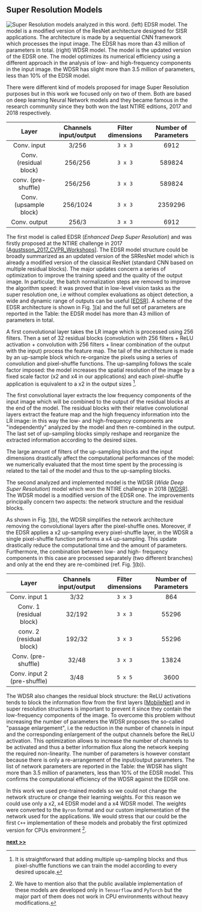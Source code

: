 ## Super Resolution Models

![Super Resolution models analyzed in this word. **(left)** EDSR model. The model is a modified version of the ResNet architecture designed for SISR applications. The architecture is made by a sequential CNN framework which processes the input image. The EDSR has more than 43 million of parameters in total. **(right)** WDSR model. The model is the updated version of the EDSR one. The model optimizes its numerical efficiency using a different approach in the analysis of low- and high-frequency components in the input image. the WDSR has slight more than 3.5 million of parameters, less than 10% of the EDSR model.](../../../../img/SR_models.png)

There were different kind of models proposed for image Super Resolution purposes but in this work we focused only on two of them.
Both are based on deep learning Neural Network models and they became famous in the research community since they both won the last NTIRE editions, 2017 and 2018 respectively.

|   Layer                |  Channels       input/output | Filter       dimensions | Number of       Parameters |
|:----------------------:|:----------------------------:|:-----------------------:|:--------------------------:|
| Conv. input            | 3/256                        | `3 x 3`                 | 6912                       |
| Conv. (residual block) | 256/256                      | `3 x 3`                 | 589824                     |
| conv. (pre-shuffle)    | 256/256                      | `3 x 3`                 | 589824                     |
| Conv. (upsample block) | 256/1024                     | `3 x 3`                 | 2359296                    |
| Conv. output           | 256/3                        | `3 x 3`                 | 6912                       |

The first model is called EDSR (*Enhanced Deep Super Resolution*) and was firstly proposed at the NTIRE challenge in 2017 [[Agustsson_2017_CVPR_Workshops](www.vision.ee.ethz.ch/~timofter/publications/Agustsson-CVPRW-2017.pdf)].
The EDSR model structure could be broadly summarized as an updated version of the SRResNet model which is already a modified version of the classical ResNet (standard CNN based on multiple residual blocks).
The major updates concern a series of optimization to improve the training speed and the quality of the output image.
In particular, the batch normalization steps are removed to improve the algorithm speed: it was proved that in low-level vision tasks as the super resolution one, i.e without complex evaluations as object detection, a wide and dynamic range of outputs can be useful [[EDSR](https://ui.adsabs.harvard.edu/\#abs/2017arXiv170702921L)].
A scheme of the EDSR architecture is shown in Fig. [1](../../../../img/SR_models.png)(a) and the full set of parameters are reported in the Table: the EDSR model has more than 43 million of parameters in total.

A first convolutional layer takes the LR image which is processed using 256 filters.
Then a set of 32 residual blocks (convolution with 256 filters + ReLU activation + convolution with 256 filters + linear combination of the output with the input) process the feature map.
The tail of the architecture is made by an up-sample block which re-organize the pixels using a series of convolution and pixel-shuffle functions.
The up-sampling follows the scale factor imposed: the model increases the spatial resolution of the image by a fixed scale factor (x2 and x4 in our applications) and each pixel-shuffle application is equivalent to a x2 in the output sizes [^1].

The first convolutional layer extracts the low frequency components of the input image which will be combined to the output of the residual blocks at the end of the model.
The residual blocks with their relative convolutional layers extract the feature map and the high frequency information into the LR image: in this way the low- and high-frequency components are "independently" analyzed by the model and then re-combined in the output.
The last set of up-sampling blocks simply reshape and reorganize the extracted information according to the desired sizes.

The large amount of filters of the up-sampling blocks and the input dimensions drastically affect the computational performances of the model: we numerically evaluated that the most time spent by the processing is related to the tail of the model and thus to the up-sampling blocks.

The second analyzed and implemented model is the WDSR (*Wide Deep Super Resolution*) model which won the NTIRE challenge in 2018 [[WDSR](https://ui.adsabs.harvard.edu/\#abs/2018arXiv180808718Y)].
The WDSR model is a modified version of the EDSR one.
The improvements principally concern two aspects: the network structure and the residual blocks.

As shown in Fig. [1](../../../../img/SR_models.png)(b), the WDSR simplifies the network architecture removing the convolutional layers after the pixel-shuffle ones.
Moreover, if the EDSR applies a x2 up-sampling every pixel-shuffle layer, in the WDSR a single pixel-shuffle function performs a x4 up-sampling.
This update drastically reduce the computational time and the amount of parameters.
Furthermore, the combination between low- and high- frequency components in this case are processed separately (two different branches) and only at the end they are re-combined (ref. Fig. [1](../../../../img/SR_models.png)(b)).

|   Layer                     |  Channels       input/output | Filter       dimensions | Number of       Parameters |
|:---------------------------:|:----------------------------:|:-----------------------:|:--------------------------:|
| Conv. input 1               | 3/32                         | `3 x 3`                 | 864                        |
| Conv. 1 (residual block)    | 32/192                       | `3 x 3`                 | 55296                      |
| conv. 2 (residual block)    | 192/32                       | `3 x 3`                 | 55296                      |
| Conv. (pre-shuffle)         | 32/48                        | `3 x 3`                 | 13824                      |
| Conv. input 2 (pre-shuffle) | 3/48                         | `5 x 5`                 | 3600                       |


The WDSR also changes the residual block structure: the ReLU activations tends to block the information flow from the first layers [[MobileNet](https://ui.adsabs.harvard.edu/\#abs/2018arXiv180104381S)] and in super resolution structures is important to prevent it since they contain the low-frequency components of the image.
To overcome this problem without increasing the number of parameters the WDSR proposes the so-called "passage enlargement", i.e the reduction in the number of channels in input and the corresponding enlargement of the output channels before the ReLU activation.
This optimization allows to increase the number of channels to be activated and thus a better information flux along the network keeping the required non-linearity.
The number of parameters is however constant because there is only a re-arrangement of the input/output parameters.
The list of network parameters are reported in the Table: the WDSR has slight more than 3.5 million of parameters, less than 10% of the EDSR model.
This confirms the computational efficiency of the WDSR against the EDSR one.

In this work we used pre-trained models so we could not change the network structure or change their learning weights.
For this reason we could use only a x2, x4 EDSR model and a x4 WDSR model.
The weights were converted to the `Byron` format and our custom implementation of the network used for the applications.
We would stress that our could be the first `C++` implementation of these models and probably the first optimized version for CPUs environment [^2].

[^1]: It is straightforward that adding multiple up-sampling blocks and thus pixel-shuffle functions we can train the model according to every desired upscale.

[^2]: We have to mention also that the public available implementation of these models are developed only in `Tensorflow` and `PyTorch` but the major part of them does not work in CPU environments without heavy modifications.


[**next >>**](./Dataset.md)
